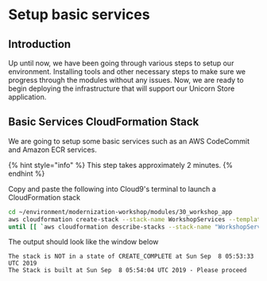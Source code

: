 # Setup basic services

## Introduction

Up until now, we have been going through various steps to setup our environment. Installing tools and other necessary steps to make sure we progress through the modules without any issues. Now, we are ready to begin deploying the infrastructure that will support our Unicorn Store application.

## Basic Services CloudFormation Stack

We are going to setup some basic services such as an AWS CodeCommit and Amazon ECR services.

{% hint style="info" %}
This step takes approximately 2 minutes.
{% endhint %}

Copy and paste the following into Cloud9's terminal to launch a CloudFormation stack

```bash
cd ~/environment/modernization-workshop/modules/30_workshop_app
aws cloudformation create-stack --stack-name WorkshopServices --template-body file://services.yaml --capabilities CAPABILITY_NAMED_IAM
until [[ `aws cloudformation describe-stacks --stack-name "WorkshopServices" --query "Stacks[0].[StackStatus]" --output text` == "CREATE_COMPLETE" ]]; do  echo "The stack is NOT in a state of CREATE_COMPLETE at `date`";   sleep 30; done && echo "The Stack is built at `date` - Please proceed"
```

The output should look like the window below

```text
The stack is NOT in a state of CREATE_COMPLETE at Sun Sep  8 05:53:33 UTC 2019
The Stack is built at Sun Sep  8 05:54:04 UTC 2019 - Please proceed
```

